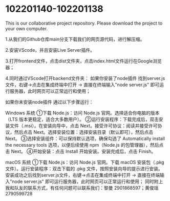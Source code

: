 # 102201140-102201138
This is our collaborative project repository.
Please download the project to your own computer.


1.从我们的Github仓库main分支下载我们的网页源代码，进行解压缩。

2.安装VScode，并且安装Live Server插件。

3.打开frontend文件，点击dist文件夹，点击index.html文件运行在Google浏览器；

4.同时通过VScode打开backend文件夹：
如果你安装了node插件
找到server.js文件，右键->点击在集成终端中打开 -> 直接在终端输入"node server.js" 即可运行服务器，此时网页可以正常运行和使用；

如果你未安装node插件
通过以下步骤运行：

Windows 系统
①下载 Node.js：访问 Node.js 官网。选择适合你电脑的版本（LTS 版本更稳定，适合大多数用户）。
②运行安装程序：下载完成后，双击安装文件（.msi）。在安装向导中，点击 Next。接受许可协议：阅读并接受许可协议，然后点击 Next。选择安装位置：选择安装目录（默认即可），然后点击 Next。
③选择安装组件：可以保持默认选项，确保勾选了 Automatically install the necessary tools 选项，以便后续使用 npm（Node.js 的包管理器），然后点击 Next。
④开始安装：点击 Install 开始安装。安装完成后，点击 Finish。

macOS 系统
①下载 Node.js：访问 Node.js 官网。下载 macOS 安装包（.pkg 文件）。运行安装程序：双击下载的 .pkg 文件，按照安装向导的提示进行安装。
安装成功之后找到server.js文件，右键->点击在集成终端中打开 -> 直接在终端输入"node server.js" 即可运行服务器，此时网页可以正常运行和使用；
同时附上我和队友的联系方式，有任何问题可以联系我们：黎曼 2901868597；黄俊瑶 2790599728

